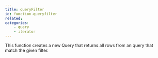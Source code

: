 ```yaml
---
title: queryFilter
id: function-queryfilter
related:
categories:
    - query
    - iterator
---
```


This function creates a new Query that returns all rows from an query that match the given filter.